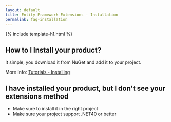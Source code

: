```yaml
---
layout: default
title: Entity Framework Extensions - Installation
permalink: faq-installation
---
```


{% include template-h1.html %}

## How to I Install your product?
It simple, you download it from NuGet and add it to your project.

More Info: [Tutorials - Installing](http://www.zzzprojects.com/entity-framework-extensions/docs/tutorials/installing)

## I have installed your product, but I don't see your extensions method
- Make sure to install it in the right project
- Make sure your project support .NET40 or better
